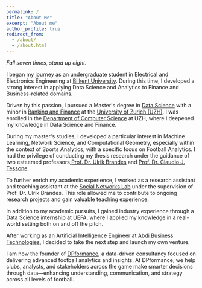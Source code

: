 ```yaml
---
permalink: /
title: "About Me"
excerpt: "About me"
author_profile: true
redirect_from: 
  - /about/
  - /about.html
---
```

*Fall seven times, stand up eight.*

I began my journey as an undergraduate student in Electrical and Electronics Engineering at [Bilkent University](\href{https://w3.bilkent.edu.tr/www/). During this time, I developed a strong interest in applying Data Science and Analytics to Finance and Business-related domains.

Driven by this passion, I pursued a Master's degree in [Data Science](https://www.oec.uzh.ch/en/studies/master/it/ds.html) with a minor in [Banking and Finance](https://www.oec.uzh.ch/en/studies/master/oec/bf.html) at the [University of Zurich (UZH)](https://www.uzh.ch/en.html). I was enrolled in the [Department of Computer Science](https://www.ifi.uzh.ch/en.html) at UZH, where I deepened my knowledge in Data Science and Finance.

During my master's studies, I developed a particular interest in Machine Learning, Network Science, and Computational Geometry, especially within the context of Sports Analytics, with a specific focus on Football Analytics. I had the privilege of conducting my thesis research under the guidance of two esteemed professors,[Prof. Dr. Ulrik Brandes](https://gess.ethz.ch/en/the-department/people/person-detail.html?persid=239462) and [Prof. Dr. Claudio J. Tessone](https://www.ifi.uzh.ch/en/bdlt/Team/Tessone.html).

To further enrich my academic experience, I worked as a research assistant and teaching assistant at the [Social Networks Lab](https://sn.ethz.ch) under the supervision of Prof. Dr. Ulrik Brandes. This role allowed me to contribute to ongoing research projects and gain valuable teaching experience.

In addition to my academic pursuits, I gained industry experience through a Data Science internship at [UEFA](https://www.uefa.com), where I applied my knowledge in a real-world setting both on and off the pitch.

After working as an Artificial Intelligence Engineer at [Abdi Business Technologies](https://www.abdibt.com.tr), I decided to take the next step and launch my own venture.

I am now the founder of [DPformance](https://dpformance.com), a data-driven consultancy focused on delivering advanced football analytics and insights. At DPformance, we help clubs, analysts, and stakeholders across the game make smarter decisions through data—enhancing understanding, communication, and strategy across all levels of football.